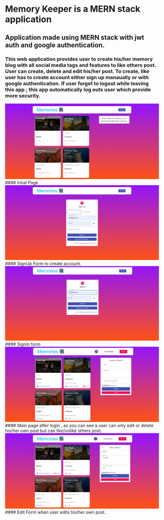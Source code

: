 # Memory Keeper is a MERN stack application 

## Application made using MERN stack with jwt auth and google authentication.

### This web application provides user to create his/her memory blog with all social media tags and features to like others post. User can create, delete and edit his/her post. To create, like user has to create account either sign up manaually or with google authentication. If user forget to logout while leaving this app ; this app automatically log outs user which provide more security.

<img src="images/intial_page.png">
#### Intial Page
<img src="images/Signup.png">
#### SignUp Form to create account.
<img src="images/sign_in.png">
#### SignIn form 
<img src="images/main_page.png">
#### Main page after login , as you can see a user can only edit or delete his/her own post but can like/unlike others post.
<img src="images/edit_page.png">
#### Edit Form when user edits his/her own post.
